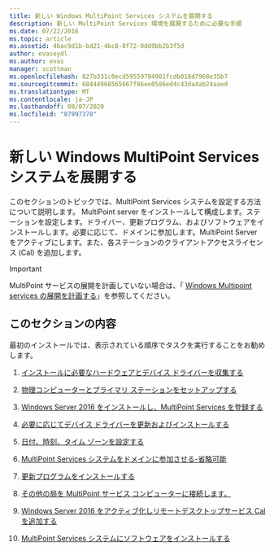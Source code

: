 ```yaml
---
title: 新しい Windows MultiPoint Services システムを展開する
description: 新しい MultiPoint Services 環境を展開するために必要な手順
ms.date: 07/22/2016
ms.topic: article
ms.assetid: 4bac9d1b-bd21-4bc8-8f72-0dd9bb2b3f5d
author: evaseydl
ms.author: evas
manager: scottman
ms.openlocfilehash: 827b331c0ecd59559794901fcdb018d7968e35b7
ms.sourcegitcommit: 68444968565667f86ee0586ed4c43da4ab24aaed
ms.translationtype: MT
ms.contentlocale: ja-JP
ms.lasthandoff: 08/07/2020
ms.locfileid: "87997378"
---
```

# <a name="deploy-a-new-windows-multipoint-services-system"></a>新しい Windows MultiPoint Services システムを展開する
このセクションのトピックでは、MultiPoint Services システムを設定する方法について説明します。 MultiPoint server をインストールして構成します。ステーションを設定します。ドライバー、更新プログラム、およびソフトウェアをインストールします。必要に応じて、ドメインに参加します。MultiPoint Server をアクティブにします。また、各ステーションのクライアントアクセスライセンス (Cal) を追加します。

> [!IMPORTANT]
> MultiPoint サービスの展開を計画していない場合は、「 [Windows Multipoint services の展開を計画する](Planning-a-MultiPoint-Services-Deployment.md)」を参照してください。

## <a name="in-this-section"></a>このセクションの内容
最初のインストールでは、表示されている順序でタスクを実行することをお勧めします。

1.  [インストールに必要なハードウェアとデバイス ドライバーを収集する](./multipoint-hardware-device-drivers.md)

2.  [物理コンピューターとプライマリ ステーションをセットアップする](Set-up-the-physical-computer-and-primary-station.md)

3.  [Windows Server 2016 をインストールし、MultiPoint Services を登録する](Install-MultiPoint-services.md)

4.  [必要に応じてデバイス ドライバーを更新およびインストールする](Update-and-install-device-drivers-if-needed.md)

5.  [日付、時刻、タイム ゾーンを設定する](./set-the-date-time.md)

6.  [MultiPoint Services システムをドメインに参加させる-省略可能](./join-multipoint-services-to-a-domain.md)

7.  [更新プログラムをインストールする](Install-updates.md)

8.  [その他の局を MultiPoint サービス コンピューターに接続します。](./multipoint-attach-additional-stations.md)

9. [Windows Server 2016 をアクティブ化しリモートデスクトップサービス Cal を追加する](./manage-client-access-licenses.md)

10. [MultiPoint Services システムにソフトウェアをインストールする](./install-software-on-multipoint.md)